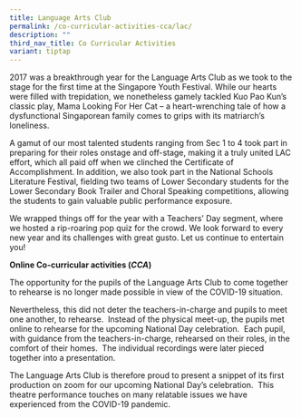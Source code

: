 ```yaml
---
title: Language Arts Club
permalink: /co-curricular-activities-cca/lac/
description: ""
third_nav_title: Co Curricular Activities
variant: tiptap
---
```

2017 was a breakthrough year for the Language Arts Club as we took to the stage for the first time at the Singapore Youth Festival. While our hearts were filled with trepidation, we nonetheless gamely tackled Kuo Pao Kun’s classic play, Mama Looking For Her Cat – a heart-wrenching tale of how a dysfunctional Singaporean family comes to grips with its matriarch’s loneliness.

  

A gamut of our most talented students ranging from Sec 1 to 4 took part in preparing for their roles onstage and off-stage, making it a truly united LAC effort, which all paid off when we clinched the Certificate of Accomplishment. In addition, we also took part in the National Schools Literature Festival, fielding two teams of Lower Secondary students for the Lower Secondary Book Trailer and Choral Speaking competitions, allowing the students to gain valuable public performance exposure.

We wrapped things off for the year with a Teachers’ Day segment, where we hosted a rip-roaring pop quiz for the crowd. We look forward to every new year and its challenges with great gusto. Let us continue to entertain you!

**Online Co-curricular activities (_CCA_)**

The opportunity for the pupils of the Language Arts Club to come together to rehearse is no longer made possible in view of the COVID-19 situation.

Nevertheless, this did not deter the teachers-in-charge and pupils to meet one another, to rehearse.  Instead of the physical meet-up, the pupils met online to rehearse for the upcoming National Day celebration.  Each pupil, with guidance from the teachers-in-charge, rehearsed on their roles, in the comfort of their homes.  The individual recordings were later pieced together into a presentation.

The Language Arts Club is therefore proud to present a snippet of its first production on zoom for our upcoming National Day’s celebration.  This theatre performance touches on many relatable issues we have experienced from the COVID-19 pandemic.